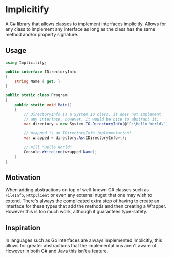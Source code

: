 # Implicitify
A C# library that allows classes to implement interfaces implicitly. Allows for any class to implement any interface as long as the class has the same method and/or property signature.

## Usage
```csharp
using Implicitify;

public interface IDirectoryInfo
{
    string Name { get; }
}

public static class Program
{
    public static void Main()
    {
        // DirectoryInfo is a System.IO class, it does not implement
        // any interface, however, it would be nice to abstract it.
        var directory = new System.IO.DirectoryInfo(@"C:\Hello World\");

        // Wrapped is an IDirectoryInfo implementation!
        var wrapped = directory.As<IDirectoryInfo>();

        // Will "Hello World"
        Console.WriteLine(wrapped.Name);
    }
}
```

## Motivation
When adding abstractions on top of well-known C# classes such as `FileInfo`, `HttpClient` or even any external nuget that one may wish to extend. There's always the complicated extra step of having to create an interface for these types that add the methods and then creating a Wrapper. However this is too much work, although it guarantees type-safety.

## Inspiration
In languages such as Go interfaces are always implemented implicitly, this allows for greater abstractions that the implementations aren't aware of. However in both C# and Java this isn't a feature.
